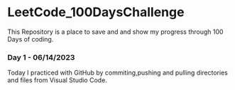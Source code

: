 # LeetCode_100DaysChallenge
This Repository is a place to save and and show my progress through 100 Days of coding.


### Day 1 - 06/14/2023
Today I practiced with GitHub by commiting,pushing and pulling directories and files from Visual Studio Code.
